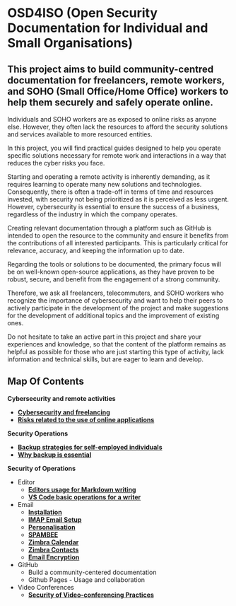# OSD4ISO (Open Security Documentation for Individual and Small Organisations)

## This project aims to build community-centred documentation for freelancers, remote workers, and SOHO (Small Office/Home Office) workers to help them securely and safely operate online.

Individuals and SOHO workers are as exposed to online risks as anyone else. However, they often lack the resources to afford the security solutions and services available to more resourced entities.

In this project, you will find practical guides designed to help you operate specific solutions necessary for remote work and interactions in a way that reduces the cyber risks you face.

Starting and operating a remote activity is inherently demanding, as it requires learning to operate many new solutions and technologies. Consequently, there is often a trade-off in terms of time and resources invested, with security not being prioritized as it is perceived as less urgent. However, cybersecurity is essential to ensure the success of a business, regardless of the industry in which the company operates.

Creating relevant documentation through a platform such as GitHub is intended to open the resource to the community and ensure it benefits from the contributions of all interested participants. This is particularly critical for relevance, accuracy, and keeping the information up to date.

Regarding the tools or solutions to be documented, the primary focus will be on well-known open-source applications, as they have proven to be robust, secure, and benefit from the engagement of a strong community. 

Therefore, we ask all freelancers, telecommuters, and SOHO workers who recognize the importance of cybersecurity and want to help their peers to actively participate in the development of the project and make suggestions for the development of additional topics and the improvement of existing ones. 

Do not hesitate to take an active part in this project and share your experiences and knowledge, so that the content of the platform remains as helpful as possible for those who are just starting this type of activity, lack information and technical skills, but are eager to learn and develop.

## Map Of Contents

**Cybersecurity and remote activities**
  *  [**Cybersecurity and freelancing**](https://attilacsontos.github.io/OSD4ISO/Cybersecurity_and_remote_activities/Cybersecurity_and_freelancing)
  *  [**Risks related to the use of online applications**](https://attilacsontos.github.io/OSD4ISO/Cybersecurity_and_remote_activities/Risks_related_to_the_use_of_online_applications)

**Security Operations**
  * [**Backup strategies for self-employed individuals**](https://attilacsontos.github.io/OSD4ISO/Security_Operations/Backup/Backup_strategies_for_self-employed_individuals)
  * [**Why backup is essential**](https://attilacsontos.github.io/OSD4ISO/Security_Operations/Backup/The_importance_of_backup)

**Security of Operations**
  * Editor
    * [**Editors usage for Markdown writing**](https://attilacsontos.github.io/OSD4ISO/Security_of_Operations/Editor/VS_Code_basic_operations_for_a_writer)
    * [**VS Code basic operations for a writer**](https://attilacsontos.github.io/OSD4ISO/Security_of_Operations/Editor/VS_Code_basic_operations_for_a_writer)
  * Email
    * [**Installation**](https://attilacsontos.github.io/OSD4ISO/Security_of_Operations/Email/Installation)
    * [**IMAP Email Setup**](https://attilacsontos.github.io/OSD4ISO/Security_of_Operations/Email/IMAP_Email_Setup)
    * [**Personalisation**](https://attilacsontos.github.io/OSD4ISO/Security_of_Operations/Email/Personalisation)
    * [**SPAMBEE**](https://attilacsontos.github.io/OSD4ISO/Security_of_Operations/Email/SPAMBEE)
    * [**Zimbra Calendar**](https://attilacsontos.github.io/OSD4ISO/Security_of_Operations/Email/Zimbra_Calendar)
    * [**Zimbra Contacts**](https://attilacsontos.github.io/OSD4ISO/Security_of_Operations/Email/Zimbra_Contacts)
    * [**Email Encryption**](https://attilacsontos.github.io/OSD4ISO/Security_of_Operations/Email/Email_Encryption)
  * GitHub
    * Build a community-centered documentation
    * Github Pages - Usage and collaboration
  * Video Conferences
    * [**Security of Video-conferencing Practices**](https://attilacsontos.github.io/OSD4ISO/Security_of_Operations/Video_conferences/Security_of_Video-conferencing_Practices)
